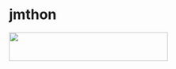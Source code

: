# jmthon

<p align="left"><a href="https://heroku.com/deploy?template=https://github.com/jmthonub/JMTHON-AR/roz"> <img src="https://img.shields.io/badge/Deploy%20To%20Heroku-purple?style=for-the-badge&logo=heroku" width="320" height="58.45"/></a></p>

